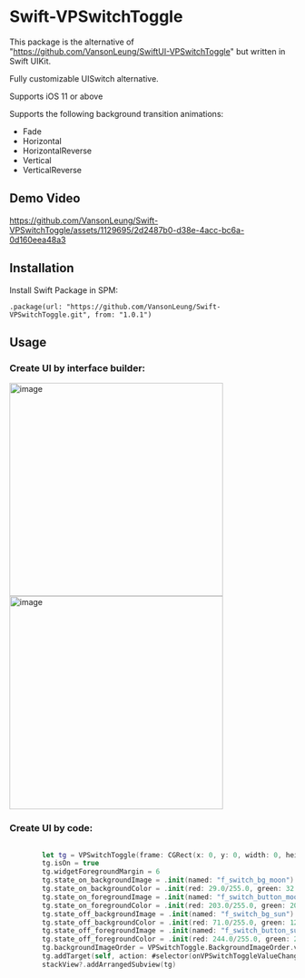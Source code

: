 # Swift-VPSwitchToggle

This package is the alternative of "https://github.com/VansonLeung/SwiftUI-VPSwitchToggle" but written in Swift UIKit.

Fully customizable UISwitch alternative.

Supports iOS 11 or above

Supports the following background transition animations:
 - Fade
 - Horizontal
 - HorizontalReverse
 - Vertical
 - VerticalReverse


## Demo Video



https://github.com/VansonLeung/Swift-VPSwitchToggle/assets/1129695/2d2487b0-d38e-4acc-bc6a-0d160eea48a3





## Installation

Install Swift Package in SPM:

`.package(url: "https://github.com/VansonLeung/Swift-VPSwitchToggle.git", from: "1.0.1")`


## Usage

### Create UI by interface builder:

<img width="376" alt="image" src="https://github.com/VansonLeung/Swift-VPSwitchToggle/assets/1129695/aa801c1f-02ec-4ffb-9be7-f5cd32288544">
<img width="376" alt="image" src="https://github.com/VansonLeung/Swift-VPSwitchToggle/assets/1129695/e374e4e6-dbfa-40d3-9636-01eaa01382f9">


### Create UI by code:

```swift

        let tg = VPSwitchToggle(frame: CGRect(x: 0, y: 0, width: 0, height: csv?.frame.height ?? 0))
        tg.isOn = true
        tg.widgetForegroundMargin = 6
        tg.state_on_backgroundImage = .init(named: "f_switch_bg_moon")
        tg.state_on_backgroundColor = .init(red: 29.0/255.0, green: 32.0/255.0, blue: 47.0/255.0, alpha: 1.0)
        tg.state_on_foregroundImage = .init(named: "f_switch_button_moon")
        tg.state_on_foregroundColor = .init(red: 203.0/255.0, green: 207.0/255.0, blue: 215.0/255.0, alpha: 1.0)
        tg.state_off_backgroundImage = .init(named: "f_switch_bg_sun")
        tg.state_off_backgroundColor = .init(red: 71.0/255.0, green: 125.0/255.0, blue: 182.0/255.0, alpha: 1.0)
        tg.state_off_foregroundImage = .init(named: "f_switch_button_sun")
        tg.state_off_foregroundColor = .init(red: 244.0/255.0, green: 201.0/255.0, blue: 81.0/255.0, alpha: 1.0)
        tg.backgroundImageOrder = VPSwitchToggle.BackgroundImageOrder.verticalReversed.rawValue
        tg.addTarget(self, action: #selector(onVPSwitchToggleValueChanged(me: )), for: .valueChanged)
        stackView?.addArrangedSubview(tg)

```



